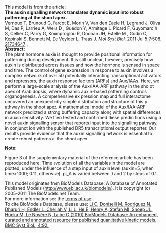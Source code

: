 

This model is from the article:  
**The auxin signalling network translates dynamic input into robust patterning at the shoo t apex.**   
Vernoux T, Brunoud G, Farcot E, Morin V, Van den Daele H, Legrand J, Oliva M,
Das P, Larrieu A, Wells D , Guédon Y, Armitage L, Picard F, Guyomarc'h S,
Cellier C, Parry G, Koumproglou R, Doonan JH, Estelle M , Godin C, Kepinski S,
Bennett M, De Veylder L, Traas J. _Mol Syst Biol._ 2011 Jul 5;7:508.
[21734647](http://www.ncbi.nlm.nih.gov/pubmed/21734647) ,  
**Abstract:**   
The plant hormone auxin is thought to provide positional information for
patterning during development. It is still unclear, however, precisely how
auxin is distributed across tissues and how the hormone is sensed in space and
time. The control of gene expression in response to auxin involves a complex
netwo rk of over 50 potentially interacting transcriptional activators and
repressors, the auxin response fac tors (ARFs) and Aux/IAAs. Here, we perform
a large-scale analysis of the Aux/IAA-ARF pathway in the sho ot apex of
Arabidopsis, where dynamic auxin-based patterning controls organogenesis. A
comprehensive ex pression map and full interactome uncovered an unexpectedly
simple distribution and structure of this p athway in the shoot apex. A
mathematical model of the Aux/IAA-ARF network predicted a strong buffering
capacity along with spatial differences in auxin sensitivity. We then tested
and confirmed these predic tions using a novel auxin signalling sensor that
reports input into the signalling pathway, in conjunct ion with the published
DR5 transcriptional output reporter. Our results provide evidence that the
auxin signalling network is essential to create robust patterns at the shoot
apex.

**Note:**

Figure 3 of the supplementary material of the reference article has been
reproduced here. Time evolution of all the variables in the model are plotted,
under the influence of a step input of auxin level (auxin=5, when time>1000;
0.11, otherwise). pi_A is varied between 0 and 2 by steps of 0.1.

This model originates from BioModels Database: A Database of Annotated
Published Models (http://www.ebi.ac.uk/biomodels/). It is copyright (c)
2005-2011 The BioModels.net Team.  
For more information see the [terms of
use](http://www.ebi.ac.uk/biomodels/legal.html) .  
To cite BioModels Database, please use: [Li C, Donizelli M, Rodriguez N,
Dharuri H, Endler L, Chelliah V, Li L, He E, Henry A, Stefan MI, Snoep JL,
Hucka M, Le Novère N, Laibe C (2010) BioModels Database: An enhanced, curated
and annotated resource for published quantitative kinetic models. BMC Syst
Biol., 4:92.](http://www.ncbi.nlm.nih.gov/pubmed/20587024)

